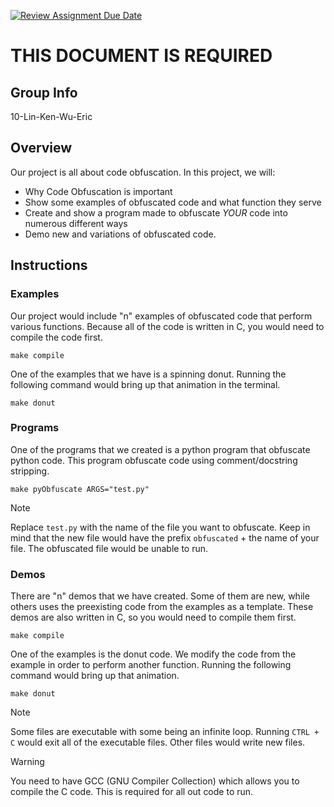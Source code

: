 [![Review Assignment Due Date](https://classroom.github.com/assets/deadline-readme-button-24ddc0f5d75046c5622901739e7c5dd533143b0c8e959d652212380cedb1ea36.svg)](https://classroom.github.com/a/ecp4su41)
# THIS DOCUMENT IS REQUIRED
## Group Info

10-Lin-Ken-Wu-Eric

## Overview

Our project is all about code obfuscation. In this project, we will: 

- Why Code Obfuscation is important 
- Show some examples of obfuscated code and what function they serve
- Create and show a program made to obfuscate *YOUR* code into numerous different ways
- Demo new and variations of obfuscated code. 

## Instructions

### Examples 

Our project would include "n" examples of obfuscated code that perform various functions. Because all of the code is written in C, you would need to compile the code first. 

```
make compile
```

One of the examples that we have is a spinning donut. Running the following command would bring up that animation in the terminal. 

```
make donut
```

### Programs

One of the programs that we created is a python program that obfuscate python code. This program obfuscate code using comment/docstring stripping. 

```
make pyObfuscate ARGS="test.py"
```

>[!NOTE]
> Replace `test.py` with the name of the file you want to obfuscate. Keep in mind that the new file would have the prefix `obfuscated` + the name of your file. The obfuscated file would be unable to run. 

### Demos

There are "n" demos that we have created. Some of them are new, while others uses the preexisting code from the examples as a template. These demos are also written in C, so you would need to compile them first. 

```
make compile
```

One of the examples is the donut code. We modify the code from the example in order to perform another function. Running the following command would bring up that animation. 

```
make donut
```

> [!NOTE]
> Some files are executable with some being an infinite loop. Running `CTRL + C` would exit all of the executable files. Other files would write new files. 

> [!WARNING]
> You need to have GCC (GNU Compiler Collection) which allows you to compile the C code. This is required for all out code to run. 
